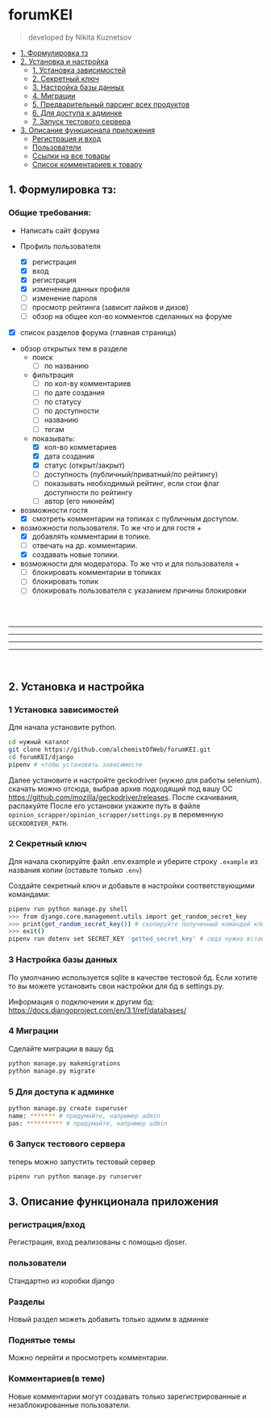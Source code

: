 # forumKEI
> developed by Nikita Kuznetsov


* [1. Формулировка тз](#task_description)
* [2. Установка и настройка](#setup)
    * [1. Установка зависимостей](#dependences)
    * [2. Секретный ключ](#create_secret_key)
    * [3. Настройка базы данных](#setup_db)
    * [4. Миграции](#migrations)
    * [5. Предварительный парсинг всех продуктов](#scrap_sitemap)
    * [6. Для доступа к админке ](#admin_panel)
    * [7. Запуск тестового сервера](#test_server)
* [3. Описание функционала приложения](#description)
    * [Регистрация и вход](#auth)
    * [Пользователи](#users)
    * [Ссылки на все товары](#products)
    * [Список комментариев к товару](#opinions)


## 1. Формулировка тз:
<a name="task_description"></a> 


### Общие требования: 

* Написать сайт форума

* Профиль пользователя
    * [x] регистрация
    * [x] вход
    * [x] регистрация
    * [x] изменение данных профиля
    * [ ] изменение пароля
    * [ ] просмотр рейтинга (зависит лайков и дизов)
    * [ ] обзор на общее кол-во комментов сделанных на форуме

* [x] список разделов форума (главная страница)
* обзор открытых тем в разделе
    * поиск 
        * [ ] по названию
    * фильтрация 
        * [ ] по кол-ву комментариев
        * [ ] по дате создания
        * [ ] по статусу
        * [ ] по доступности
        * [ ] названию
        * [ ] тегам
    * показывать:
        * [x] кол-во комметариев
        * [x] дата создания
        * [x] статус (открыт/закрыт)
        * [ ] доступность (публичный/приватный/по рейтингу)
        * [ ] показывать необходимый рейтинг, если стои флаг доступности по рейтингу
        * [ ] автор (его никнейм)

* возможности гостя
    * [x] смотреть комментарии на топиках с публичным доступом.
* возможности пользователя. То же что и для гостя +
    * [x] добавлять комментарии в топике.
    * [ ] отвечать на др. комментарии.
    * [x] создавать новые топики.
* возможности для модератора. То же что и для пользователя +
    * [ ] блокировать комментарии в топиках
    * [ ] блокировать топик
    * [ ] блокировать пользователя с указанием причины блокировки

<br><br>

---
---
---
---

<br>  

## 2. Установка и настройка
<a name="setup"></a> 

### 1 Установка зависимостей
<a name="dependences"></a> 

Для начала установите python.

```bash
cd нужный каталог
git clone https://github.com/alchemistOfWeb/forumKEI.git
cd forumKEI/django
pipenv # чтобы установить зависимости
```

Далее установите и настройте geckodriver (нужно для работы selenium).
скачать можно отсюда, выбрав архив подходящий под вашу ОС https://github.com/mozilla/geckodriver/releases. После скачивания, распакуйте
После его установки укажите путь в файле `opinion_scrapper/opinion_scrapper/settings.py` в переменную `GECKODRIVER_PATH`.


### 2 Секретный ключ
<a name="create_secret_key"></a> 

Для начала скопируйте файл .env.example и уберите строку `.example` из названия копии (оставьте только `.env`)

Создайте секретный ключ и добавьте в настройки соответствующими командами:
```bash
pipenv run python manage.py shell
>>> from django.core.management.utils import get_random_secret_key
>>> print(get_random_secret_key()) # скопируйте полученный командой ключ
>>> exit()
pipenv run dotenv set SECRET_KEY 'getted_secret_key' # сюда нужно вставить полученный ключ
```

### 3 Настройка базы данных
<a name="setup_db"></a> 

По умолчанию используется sqlite в качестве тестовой бд. Если хотите то вы можете установить свои настройки для бд в settings.py.

Информация о подключении к другим бд: https://docs.djangoproject.com/en/3.1/ref/databases/

### 4 Миграции
<a name="migrations"></a> 

Сделайте миграции в вашу бд
```bash
python manage.py makemigrations
python manage.py migrate
```


### 5 Для доступа к админке 
<a name="admin_panel"></a> 

```bash
python manage.py create superuser
name: ******* # придумайте, например admin
pas: ********** # придумайте, например admin
```

### 6 Запуск тестового сервера
<a name="test_server"></a> 

теперь можно запустить тестовый сервер
```bash
pipenv run python manage.py runserver
```

## 3. Описание функционала приложения
<a name="description"></a> 

### регистрация/вход
<a name="auth"></a> 

Регистрация, вход реализованы с помощью djoser.

### пользователи
<a name="users"></a> 

Cтандартно из коробки django

### Разделы
<a name="sections"></a>

Новый раздел можеть добавить только адмим в админке

### Поднятые темы
<a name="topics"></a>

Можно перейти и просмотреть комментарии.


### Комментариев(в теме)
<a name="opinions"></a>

Новые комментарии могут создавать только зарегистрированные и незаблокированные пользователи.
